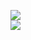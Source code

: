 [![](https://img.shields.io/badge/Made%20With-Github%20Spray-lightgrey.svg?style=for-the-badge&logo=github)](https://github.com/Annihil/github-spray#29526)  
[![](https://i.imgur.com/2DrTn0Z.gif)](https://github.com/Annihil/github-spray)